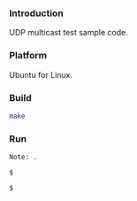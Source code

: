 ### Introduction

UDP multicast test sample code.


### Platform

Ubuntu for Linux.


### Build

```bash
make
```


### Run

`Note: .`

```console
$ 
```

```console
$ 
```
